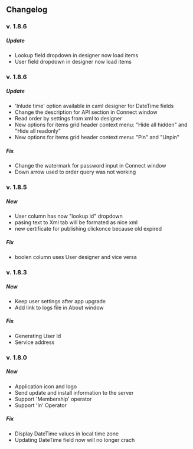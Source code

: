 ## Changelog

### v. 1.8.6
##### Update
+ Lookup field dropdown in designer now load items
+ User field dropdown in designer now load items

### v. 1.8.6
##### Update
+ 'Inlude time' option available in caml designer for DateTime fields
+ Change the description for API section in Connect window
+ Read order by settings from xml to designer
+ New options for items grid header context menu: "Hide all hidden" and "Hide all readonly"
+ New options for items grid header context menu: "Pin" and "Unpin"

##### Fix
+ Change the watermark for password input in Connect window
+ Down arrow used to order query was not working

### v. 1.8.5
##### New
+ User column has now "lookup id" dropdown
+ pasing text to Xml tab will be formated as nice xml
+ new certificate for publishing clickonce because old expired
##### Fix
+ boolen column uses User designer and vice versa

### v. 1.8.3
##### New
+ Keep user settings after app upgrade
+ Add link to logs file in About window
##### Fix
+ Generating User Id
+ Service address

### v. 1.8.0
##### New
+ Application icon and logo
+ Send update and install information to the server
+ Support 'Membership' operator
+ Support 'In' Operator
##### Fix
+ Display DateTime values in local time zone
+ Updating DateTime field now will no longer crach